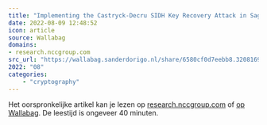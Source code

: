 ```yaml
---
title: "Implementing the Castryck-Decru SIDH Key Recovery Attack in SageMath"
date: 2022-08-09 12:48:52
icon: article
source: Wallabag
domains:
- research.nccgroup.com
src_url: "https://wallabag.sanderdorigo.nl/share/6580cf0d7eebb8.32081693"
2022: "08"
categories:
    - "cryptography"
---
```

Het oorspronkelijke artikel kan je lezen op [research.nccgroup.com](https://research.nccgroup.com/2022/08/08/implementing-the-castryck-decru-sidh-key-recovery-attack-in-sagemath/) of [op Wallabag](https://wallabag.sanderdorigo.nl/share/6580cf0d7eebb8.32081693). De leestijd is ongeveer 40 minuten.